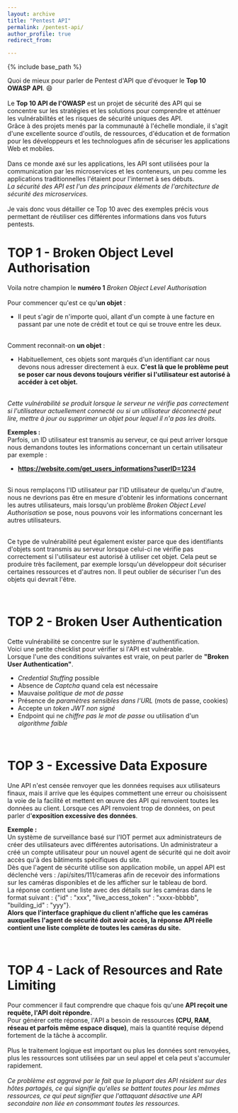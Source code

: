 ```yaml
---
layout: archive
title: "Pentest API"
permalink: /pentest-api/
author_profile: true
redirect_from:

---
```


{% include base_path %}

Quoi de mieux pour parler de Pentest d'API que d'évoquer le **Top 10 OWASP API**. 😄
<br/>
<br/>Le **Top 10 API de l'OWASP** est un projet de sécurité des API qui se concentre sur les stratégies et les solutions pour comprendre et atténuer les vulnérabilités et les risques de sécurité uniques des API. 
<br/>Grâce à des projets menés par la communauté à l'échelle mondiale, il s'agit d'une excellente source d'outils, de ressources, d'éducation et de formation pour les développeurs et les technologues afin de sécuriser les applications Web et mobiles.
<br/> 
<br/>Dans ce monde axé sur les applications, les API sont utilisées pour la communication par les microservices et les conteneurs, un peu comme les applications traditionnelles l'étaient pour l'internet à ses débuts. 
<br/>*La sécurité des API est l'un des principaux éléments de l'architecture de sécurité des microservices.*
<br/> 
<br/>Je vais donc vous détailler ce Top 10 avec des exemples précis vous permettant de réutiliser ces différentes informations dans vos futurs pentests.


TOP 1 - Broken Object Level Authorisation
======
Voila notre champion le **numéro 1** *Broken Object Level Authorisation*
<br/>
<br/> Pour commencer qu'est ce qu'**un objet** :
* Il peut s'agir de n'importe quoi, allant d'un compte à une facture en passant par une note de crédit et tout ce qui se trouve entre les deux. 

<br/> Comment reconnait-on **un objet** :
* Habituellement, ces objets sont marqués d'un identifiant car nous devons nous adresser directement à eux. **C'est là que le problème peut se poser car nous devons toujours vérifier si l'utilisateur est autorisé à accéder à cet objet.** 

<br/> *Cette vulnérabilité se produit lorsque le serveur ne vérifie pas correctement si l'utilisateur actuellement connecté ou si un utilisateur déconnecté peut lire, mettre à jour ou supprimer un objet pour lequel il n'a pas les droits.*
<br/>

**Exemples :**
<br/> Parfois, un ID utilisateur est transmis au serveur, ce qui peut arriver lorsque nous demandons toutes les informations concernant un certain utilisateur par exemple :
* **https://website.com/get_users_informations?userID=1234**

<br/> Si nous remplaçons l'ID utilisateur par l'ID utilisateur de quelqu'un d'autre, nous ne devrions pas être en mesure d'obtenir les informations concernant les autres utilisateurs, mais lorsqu'un problème *Broken Object Level Authorisation* se pose, nous pouvons voir les informations concernant les autres utilisateurs.

<br/> Ce type de vulnérabilité peut également exister parce que des identifiants d'objets sont transmis au serveur lorsque celui-ci ne vérifie pas correctement si l'utilisateur est autorisé à utiliser cet objet. Cela peut se produire très facilement, par exemple lorsqu'un développeur doit sécuriser certaines ressources et d'autres non. Il peut oublier de sécuriser l'un des objets qui devrait l'être.

<br/>

TOP 2 - Broken User Authentication
======
Cette vulnérabilité se concentre sur le système d'authentification.
<br/> Voici une petite checklist pour vérifier si l'API est vulnérable.
<br/> Lorsque l'une des conditions suivantes est vraie, on peut parler de **"Broken User Authentication"**.

* *Credential Stuffing* possible
* Absence de *Captcha* quand cela est nécessaire
* Mauvaise *politique de mot de passe*
* Présence de *paramètres sensibles dans l'URL* (mots de passe, cookies)
* Accepte un *token JWT non signé*
* Endpoint qui ne *chiffre pas le mot de passe* ou utilisation d'un *algorithme faible*

<br/>

TOP 3 - Excessive Data Exposure
======
Une API n'est censée renvoyer que les données requises aux utilisateurs finaux, mais il arrive que les équipes commettent une erreur ou choisissent la voie de la facilité et mettent en œuvre des API qui renvoient toutes les données au client. Lorsque ces API renvoient trop de données, on peut parler d'**exposition excessive des données**.
<br/>

**Exemple :**
<br/> Un système de surveillance basé sur l'IOT permet aux administrateurs de créer des utilisateurs avec différentes autorisations. Un administrateur a créé un compte utilisateur pour un nouvel agent de sécurité qui ne doit avoir accès qu'à des bâtiments spécifiques du site. 
<br/> Dès que l'agent de sécurité utilise son application mobile, un appel API est déclenché vers : /api/sites/111/cameras afin de recevoir des informations sur les caméras disponibles et de les afficher sur le tableau de bord. 
<br/> La réponse contient une liste avec des détails sur les caméras dans le format suivant : {"id" : "xxx", "live_access_token" : "xxxx-bbbbb", "building_id" : "yyy"}. 
<br/> **Alors que l'interface graphique du client n'affiche que les caméras auxquelles l'agent de sécurité doit avoir accès, la réponse API réelle contient une liste complète de toutes les caméras du site.**

<br/>

TOP 4 - Lack of Resources and Rate Limiting 
======
Pour commencer il faut comprendre que chaque fois qu'une **API reçoit une requête, l'API doit répondre.** 
<br/> Pour générer cette réponse, l'API a besoin de ressources **(CPU, RAM, réseau et parfois même espace disque)**, mais la quantité requise dépend fortement de la tâche à accomplir. 
<br/> 
<br/> Plus le traitement logique est important ou plus les données sont renvoyées, plus les ressources sont utilisées par un seul appel et cela peut s'accumuler rapidement. 
<br/> 
<br/> *Ce problème est aggravé par le fait que la plupart des API résident sur des hôtes partagés, ce qui signifie qu'elles se battent toutes pour les mêmes ressources, ce qui peut signifier que l'attaquant désactive une API secondaire non liée en consommant toutes les ressources.*

